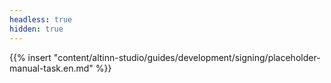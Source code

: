 ```yaml
---
headless: true
hidden: true
---
```


{{% insert "content/altinn-studio/guides/development/signing/placeholder-manual-task.en.md" %}}
